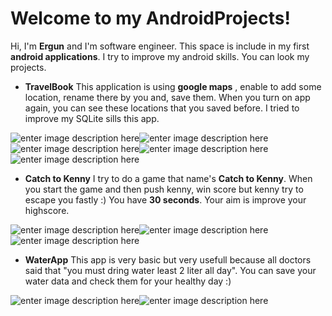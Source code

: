 ﻿# Welcome to my AndroidProjects!

Hi, I'm **Ergun** and I'm software engineer. This space is include in my first **android applications**. I try to improve my android skills. You can look my projects.

- **TravelBook**
This application is using **google maps** , enable to add some location, rename there by you and, save them. When you turn on app again, you can see these locations that you saved before. I tried to improve my SQLite sills this app.

![enter image description here](https://lh3.googleusercontent.com/InkszaFcVZKyoBXRa7m54Glx6aTeZv_2_Rw-1snfLbRX3pMpDlEpFc3qpeLoFj9jQMVxf1-2R1il)![enter image description here](https://lh3.googleusercontent.com/WCD1HlKu3kvaAry66-C9M_M1Cy5jYQ2U4sDdUVT1jm10u3JoVg3B5lXHk5bD9hO4zgjNg85iZvpC)![enter image description here](https://lh3.googleusercontent.com/2IlVay0O-Vx90tD8BOzLpgoyUyw7h9K5m4xTbKiQ8rz9J6pXZKsQjCziNkCeDqSFDPdfMPu39fSC)![enter image description here](https://lh3.googleusercontent.com/GiuqaxjHCWQpnAZ_9JuBgmlaBjY_3l3AZXWmyA4Xqws2jIjZln_qJn2ijnMeKYZ2fjtLn0qN2eY5)![enter image description here](https://lh2.googleusercontent.com/wcSI6e4DYTEEKUFkutNNEGGD8PJphBBX8MdiMjXCiAELO0xIw3QeMK5T6bv_q-JtoQBoV2f-PaME)

- **Catch to Kenny**
I try to do a game that name's **Catch to Kenny**. When you start the game and then push kenny, win score but kenny try to escape you fastly :) You have **30 seconds**. Your aim is improve your highscore.

 ![enter image description here](https://lh3.googleusercontent.com/ZVucPi8sM-e-QRcUC7lRzTnVZWDMt3Td-6Zc5grGp6UM31-dDrCkWHTfN6zTQYq9i3KwRDi-3V-z)![enter image description here](https://lh3.googleusercontent.com/aWq2iNcbcxPziQUrl7_y63IlzumJxyiohlTFBQ69zxjfW_YPLYtu3kQYvYSyLBLHQwanCwqLidwj)![enter image description here](https://lh3.googleusercontent.com/WM1IHOIPcYYrjT4jqCq9j5wmG6JSMtmm8rzQRE1gyRih92eWAZg0d3qUBBuwOVgn4OUK6zv4JB0r)
- **WaterApp**
This app is very basic but very usefull because all doctors said that "you must dring water least 2 liter all day". You can save your water data and check them for your healthy day :)

![enter image description here](https://lh3.googleusercontent.com/KGn-duBcjFG0-E2EkZuPbDelUGJlfg2rpWhnpL0kNasOllBUC0mOOJYC2Fc6QRR3c4P5byCBpxvJ)![enter image description here](https://lh3.googleusercontent.com/kdKepoIuzeOWPao8tAb7aML3IxSI4WVJc1oNsQwqOY-wL91RS3yMlxmNpaRQbomMcAc3pYot6xja)



